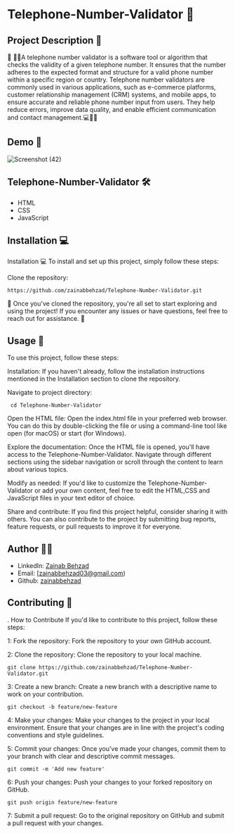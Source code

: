 # Telephone-Number-Validator 🚀

## Project Description 📝

🌟 👩‍💻A telephone number validator is a software tool or algorithm that checks the validity of a given telephone number. It ensures that the number adheres to the expected format and structure for a valid phone number within a specific region or country. Telephone number validators are commonly used in various applications, such as e-commerce platforms, customer relationship management (CRM) systems, and mobile apps, to ensure accurate and reliable phone number input from users. They help reduce errors, improve data quality, and enable efficient communication and contact management.💻📝🚀

## Demo 📸
![Screenshot (42)](https://github.com/zainabbehzad/Telephone-Number-Validator/assets/168668702/3d559e7d-2364-49b1-b0cf-0524040ac675)


## Telephone-Number-Validator 🛠️
- HTML
- CSS
- JavaScript

## Installation 💻

Installation 💻
To install and set up this project, simply follow these steps:

Clone the repository:

    https://github.com/zainabbehzad/Telephone-Number-Validator.git

🎉 Once you've cloned the repository, you're all set to start exploring and using the project! If you encounter any issues or have questions, feel free to reach out for assistance. 🚀

## Usage 🎯
To use this project, follow these steps:

Installation: If you haven't already, follow the installation instructions mentioned in the Installation section to clone the repository.

Navigate to project directory:

     cd Telephone-Number-Validator

Open the HTML file: Open the index.html file in your preferred web browser. You can do this by double-clicking the file or using a command-line tool like open (for macOS) or start (for Windows).

Explore the documentation: Once the HTML file is opened, you'll have access to the Telephone-Number-Validator. Navigate through different sections using the sidebar navigation or scroll through the content to learn about various topics.

Modify as needed: If you'd like to customize the Telephone-Number-Validator or add your own content, feel free to edit the HTML,CSS and JavaScript files in your text editor of choice.

Share and contribute: If you find this project helpful, consider sharing it with others. You can also contribute to the project by submitting bug reports, feature requests, or pull requests to improve it for everyone.


## Author 👩‍💻

- LinkedIn: [Zainab Behzad](https://www.linkedin.com/in/zainab-behzad-3126692b5)
- Email: [zainabbehzad03@gmail.com)
- Github: [zainabbehzad](https://github.com/)

## Contributing 🤝

. How to Contribute
If you'd like to contribute to this project, follow these steps:

1: Fork the repository: Fork the repository to your own GitHub account.

2: Clone the repository: Clone the repository to your local machine.

    git clone https://github.com/zainabbehzad/Telephone-Number-Validator.git

3: Create a new branch: Create a new branch with a descriptive name to work on your contribution.

    git checkout -b feature/new-feature

4: Make your changes: Make your changes to the project in your local environment. Ensure that your changes are in line with the project's coding conventions and style guidelines.

5: Commit your changes: Once you've made your changes, commit them to your branch with clear and descriptive commit messages.

    git commit -m 'Add new feature'

6: Push your changes: Push your changes to your forked repository on GitHub.

    git push origin feature/new-feature
    
7: Submit a pull request: Go to the original repository on GitHub and submit a pull request with your changes.
